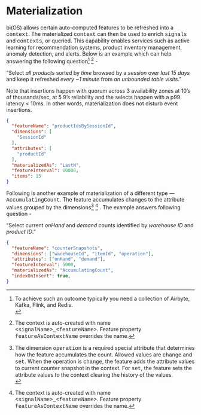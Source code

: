 # Materialization

bi(OS) allows certain auto-computed features to be refreshed into a <span style="font-family:Courier New;">context</span>. The materialized <span style="font-family:Courier New;">context</span> can then be used to enrich <span style="font-family:Courier New;">signals</span> and
<span style="font-family:Courier New;">contexts</span>, or queried. This capability enables services such as active
learning for recommendation systems, product inventory management, anomaly detection, and alerts. Below is an example which can help answering the following question[^53] [^55]  -

“Select *all products* sorted by *time* browsed by a *session* over *last 15 days* and keep it refreshed *every ~1 minute*
from *an unbounded table visits*.”

Note that insertions happen with quorum across 3 availability zones at 10’s
of thousands/sec, at 5 9’s reliability and the selects happen with a p99 latency < 10ms. In other words, materialization does not disturb event insertions.

```json
{
  "featureName": "productIdsBySessionId",
  "dimensions": [
    "SessionId"
  ],
  "attributes": [
    "productId"
  ],
  "materializedAs": "LastN",
  "featureInterval": 60000,
  "items": 15
}
```

Following is another example of materialization of a different type &mdash; <span style="font-family:Courier New;">AccumulatingCount</span>. The feature accumulates changes to the attribute values grouped by the dimensions[^54] [^55] .  The example answers following question -

“Select current *onHand* and *demand* counts identified by *warehouse ID* and *product ID*.”

```json
{
  "featureName": "counterSnapshots",
  "dimensions": ["warehouseId", "itemId", "operation"],
  "attributes": ["onHand", "demand"],
  "featureInterval": 5000,
  "materializedAs": "AccumulatingCount",
  "indexOnInsert": true,
}
```



[^53]: To achieve such an outcome typically you need a collection of Airbyte, Kafka, Flink, and Redis. <br/>
[^54]: The dimension <span style="font-family:Courier New;">operation</span> is a required special attribute that determines how the feature accumulates the count. Allowed values are <span style="font-family:Courier New;">change</span> and <span style="font-family:Courier New;">set</span>. When the operation is <span style="font-family:Courier New;">change</span>, the feature adds the attribute values to current counter snapshot in the context. For <span style="font-family:Courier New;">set</span>, the feature sets the attribute values to the context clearing the history of the values.<br/>
[^55]: The context is auto-created with name <span style="font-family:Courier New;">&lt;signalName&gt;_&lt;featureName&gt;</span>. Feature property <span style="font-family:Courier New;">featureAsContextName</span> overrides the name.
